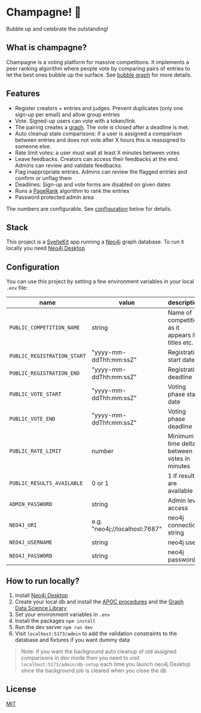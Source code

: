 # Champagne! 🍾

Bubble up and celebrate the outstanding!

## What is champagne?

Champagne is a voting platform for massive competitions. It implements a peer ranking algorithm where people vote by comparing pairs of entries to let the best ones bubble up the surface. See [bubble graph](https://github.com/fcrozatier/NodeRank) for more details.

## Features

- Register creators + entries and judges. Prevent duplicates (only one sign-up per email) and allow group entries
- Vote. Signed-up users can vote with a token/link.
- The pairing creates a [graph](https://github.com/fcrozatier/NodeRank#principles). The vote is closed after a deadline is met.
- Auto cleanup stale comparisons: if a user is assigned a comparison between entries and does not vote after X hours this is reassigned to someone else.
- Rate limit votes: a user must wait at least X minutes between votes
- Leave feedbacks. Creators can access their feedbacks at the end. Admins can review and validate feedbacks.
- Flag inappropriate entries. Admins can review the flagged entries and confirm or unflag them
- Deadlines: Sign-up and vote forms are disabled on given dates
- Runs a [PageRank](https://en.wikipedia.org/wiki/PageRank) algorithm to rank the entries
- Password protected admin area

The numbers are configurable. See [configuration](#configuration) below for details.

## Stack

This project is a [SvelteKit](https://kit.svelte.dev/) app running a [Neo4j](https://neo4j.com/) graph database. To run it locally you need [Neo4j Desktop](https://neo4j.com/developer/neo4j-desktop/?ref=product)

## Configuration

You can use this project by setting a few environment variables in your local `.env` file:

| name                        | value                         | description                                      |
| --------------------------- | ----------------------------- | ------------------------------------------------ |
| `PUBLIC_COMPETITION_NAME`   | string                        | Name of competition as it appears it titles etc. |
| `PUBLIC_REGISTRATION_START` | "yyyy-mm-ddThh:mm:ssZ"        | Registration start date                          |
| `PUBLIC_REGISTRATION_END`   | "yyyy-mm-ddThh:mm:ssZ"        | Registration deadline                            |
| `PUBLIC_VOTE_START`         | "yyyy-mm-ddThh:mm:ssZ"        | Voting phase start date                          |
| `PUBLIC_VOTE_END`           | "yyyy-mm-ddThh:mm:ssZ"        | Voting phase deadline                            |
| `PUBLIC_RATE_LIMIT`         | number                        | Minimum time delta between votes in minutes      |
| `PUBLIC_RESULTS_AVAILABLE`  | 0 or 1                        | 1 if results are available                       |
| `ADMIN_PASSWORD`            | string                        | Admin level access                               |
| `NEO4J_URI`                 | e.g. "neo4j://localhost:7687" | neo4j connection string                          |
| `NEO4J_USERNAME`            | string                        | neo4j user                                       |
| `NEO4J_PASSWORD`            | string                        | neo4j password                                   |

## How to run locally?

1. Install [Neo4j Desktop](https://neo4j.com/developer/neo4j-desktop/?ref=product)
1. Create your local db and install the [APOC procedures](https://neo4j.com/docs/apoc/5/installation/#apoc) and the [Graph Data Science Library](https://neo4j.com/docs/graph-data-science/current/installation/neo4j-desktop/)
1. Set your environment variables in `.env`
1. Install the packages `npm install`
1. Run the dev server `npm run dev`
1. Visit `localhost:5173/admin` to add the validation constraints to the database and fixtures if you want dummy data

> Note: if you want the background auto cleanup of old assigned comparisons in dev mode then you need to visit `localhost:5173/admin/db-setup` each time you launch neo4j Desktop since the background job is cleared when you close the db

## License

[MIT](/LICENSE)
